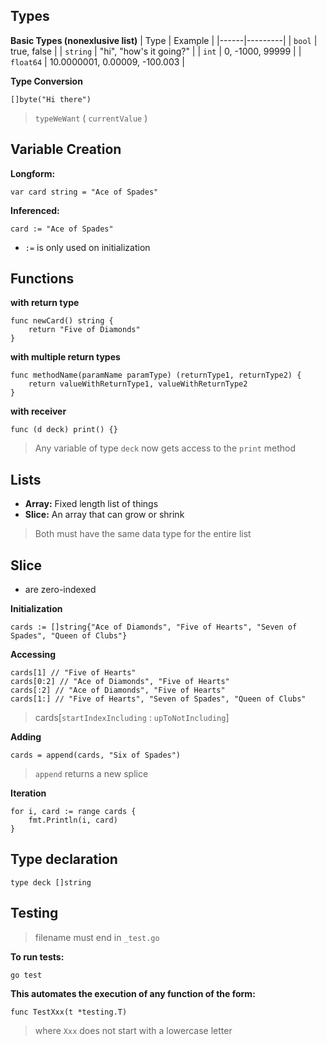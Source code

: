 ## Types
**Basic Types (nonexlusive list)**
| Type | Example |
|------|---------|
| `bool` | true, false |
| `string` | "hi", "how's it going?" |
| `int` | 0, -1000, 99999 |
| `float64` | 10.0000001, 0.00009, -100.003 |

**Type Conversion**
```
[]byte("Hi there")
```
> `typeWeWant` ( `currentValue` )

## Variable Creation
**Longform:**
```
var card string = "Ace of Spades"
```
**Inferenced:**
```
card := "Ace of Spades"
```
- `:=` is only used on initialization

## Functions
**with return type**
```
func newCard() string {
    return "Five of Diamonds"
}
```
**with multiple return types**
```
func methodName(paramName paramType) (returnType1, returnType2) {
	return valueWithReturnType1, valueWithReturnType2
}
```
**with receiver**
```
func (d deck) print() {}
```
> Any variable of type `deck` now gets access to the `print` method

## Lists
- **Array:** Fixed length list of things
- **Slice:** An array that can grow or shrink 
> Both must have the same data type for the entire list
## Slice
- are zero-indexed

**Initialization**
```
cards := []string{"Ace of Diamonds", "Five of Hearts", "Seven of Spades", "Queen of Clubs"}
```
**Accessing**
```
cards[1] // "Five of Hearts"
cards[0:2] // "Ace of Diamonds", "Five of Hearts"
cards[:2] // "Ace of Diamonds", "Five of Hearts"
cards[1:] // "Five of Hearts", "Seven of Spades", "Queen of Clubs"
```
> cards[`startIndexIncluding` : `upToNotIncluding`]

**Adding**
```
cards = append(cards, "Six of Spades")
```
> `append` returns a new splice

**Iteration**
```
for i, card := range cards {
    fmt.Println(i, card)
}
```

## Type declaration
```
type deck []string
```

## Testing
> filename must end in `_test.go`


**To run tests:**
```
go test
```
**This automates the execution of any function of the form:**
```
func TestXxx(t *testing.T)
```
> where `Xxx` does not start with a lowercase letter